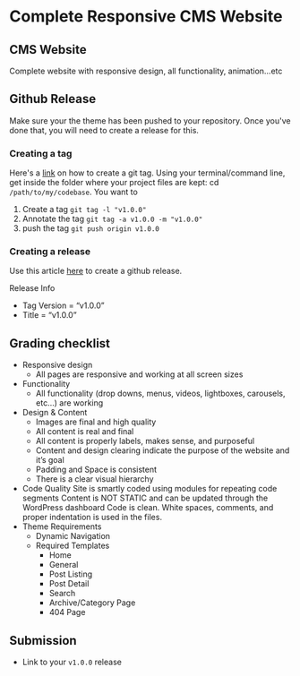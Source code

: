 # Complete Responsive CMS Website

## CMS Website
Complete website with responsive design, all functionality, animation...etc

## Github Release
Make sure your the theme has been pushed to your repository. Once you've done that, you will need to create a release for this. 

### Creating a tag

Here's a [link](https://git-scm.com/book/en/v2/Git-Basics-Tagging) on how to create a git tag. Using your terminal/command line, get inside the folder where your project files are kept: cd `/path/to/my/codebase`. You want to 
1. Create a tag `git tag -l "v1.0.0"`
2. Annotate the tag `git tag -a v1.0.0 -m "v1.0.0"`
3. push the tag `git push origin v1.0.0`

### Creating a release
Use this article [here](https://help.github.com/articles/creating-releases/me) to create a github release. 

Release Info
- Tag Version = “v1.0.0”
- Title = “v1.0.0”

## Grading checklist
- Responsive design
    - All pages are responsive and working at all screen sizes
- Functionality
    - All functionality (drop downs, menus, videos, lightboxes, carousels, etc…) are working
- Design & Content
    - Images are final and high quality
    - All content is real and final
    - All content is properly labels, makes sense, and purposeful
    - Content and design clearing indicate the purpose of the website and it’s goal
    - Padding and Space is consistent
    - There is a clear visual hierarchy
- Code Quality
    Site is smartly coded using modules for repeating code segments
    Content is NOT STATIC and can be updated through the WordPress dashboard
    Code is clean. White spaces, comments, and proper indentation is used in the files.
- Theme Requirements
    - Dynamic Navigation
    - Required Templates
        - Home
        - General
        - Post Listing
        - Post Detail
        - Search
        - Archive/Category Page
        - 404 Page
    
## Submission
- Link to your `v1.0.0` release
